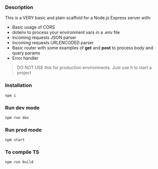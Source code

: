 ### Description

This is a VERY basic and plain scaffold for a Node.js Express server with:

- Basic usage of CORS
- dotenv to process your environment vars in a .env file
- Incoming requests JSON parser
- Incoming requests URLENCODED parser
- Basic router with some examples of **get** and **post** to process body and query params
- Error handler

> DO NOT USE this for production environments. Just use it to start a project

### Installation

```
npm i
```

### Run dev mode

```
npm run dev
```

### Run prod mode

```
npm start
```

### To compile TS

````
npm run build

````
